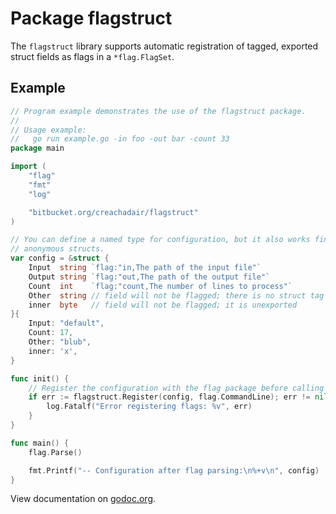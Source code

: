 # Package flagstruct

The `flagstruct` library supports automatic registration of tagged, exported
struct fields as flags in a `*flag.FlagSet`.

## Example

```go
// Program example demonstrates the use of the flagstruct package.
//
// Usage example:
//   go run example.go -in foo -out bar -count 33
package main

import (
	"flag"
	"fmt"
	"log"

	"bitbucket.org/creachadair/flagstruct"
)

// You can define a named type for configuration, but it also works fine with
// anonymous structs.
var config = &struct {
	Input  string `flag:"in,The path of the input file"`
	Output string `flag:"out,The path of the output file"`
	Count  int    `flag:"count,The number of lines to process"`
	Other  string // field will not be flagged; there is no struct tag
	inner  byte   // field will not be flagged; it is unexported
}{
	Input: "default",
	Count: 17,
	Other: "blub",
	inner: 'x',
}

func init() {
	// Register the configuration with the flag package before calling flag.Parse.
	if err := flagstruct.Register(config, flag.CommandLine); err != nil {
		log.Fatalf("Error registering flags: %v", err)
	}
}

func main() {
	flag.Parse()

	fmt.Printf("-- Configuration after flag parsing:\n%+v\n", config)
}
```

View documentation on
[godoc.org](http://godoc.org/bitbucket.org/creachadair/flagstruct).
